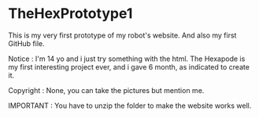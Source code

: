 # TheHexPrototype1

This is my very first prototype of my robot's website.
And also my first GitHub file.

Notice : 
I'm 14 yo and i just try something with the html.
The Hexapode is my first interesting project ever, and i gave 6 month, as indicated to create it.

Copyright : 
None, you can take the pictures but mention me.

IMPORTANT :
You have to unzip the folder to make the website works well.
